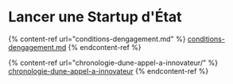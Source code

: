 # Lancer une Startup d'État

{% content-ref url="conditions-dengagement.md" %}
[conditions-dengagement.md](conditions-dengagement.md)
{% endcontent-ref %}

{% content-ref url="chronologie-dune-appel-a-innovateur/" %}
[chronologie-dune-appel-a-innovateur](chronologie-dune-appel-a-innovateur/)
{% endcontent-ref %}
